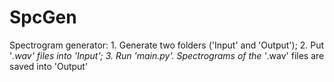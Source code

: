 # SpcGen
Spectrogram generator: 1. Generate two folders ('Input' and 'Output'); 2. Put '*.wav' files into 'Input'; 3. Run 'main.py'. Spectrograms of the '*.wav' files are saved into 'Output'
